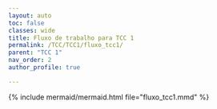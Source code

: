 ```yaml
---
layout: auto
toc: false
classes: wide
title: Fluxo de trabalho para TCC 1
permalink: /TCC/TCC1/fluxo_tcc1/
parent: "TCC 1"
nav_order: 2
author_profile: true

---
```


{% include mermaid/mermaid.html file="fluxo_tcc1.mmd" %} 